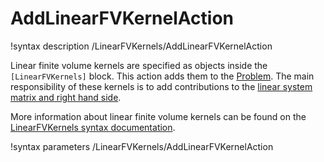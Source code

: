 # AddLinearFVKernelAction

!syntax description /LinearFVKernels/AddLinearFVKernelAction

Linear finite volume kernels are specified as objects inside the `[LinearFVKernels]` block.
This action adds them to the [Problem](syntax/Problem/index.md). The main responsibility of
these kernels is to add contributions to the [linear system matrix and right hand side](LinearSystem.md).

More information about linear finite volume kernels can be found on the
[LinearFVKernels syntax documentation](syntax/LinearFVKernels/index.md).

!syntax parameters /LinearFVKernels/AddLinearFVKernelAction
